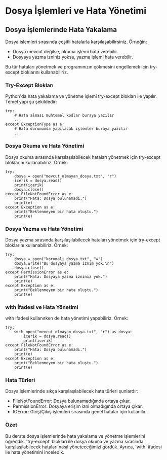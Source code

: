 # Dosya İşlemleri ve Hata Yönetimi
## Dosya İşlemlerinde Hata Yakalama
Dosya işlemleri sırasında çeşitli hatalarla karşılaşabilirsiniz. Örneğin:

* Dosya mevcut değilse, okuma işlemi hata verebilir.
* Dosyaya yazma izniniz yoksa, yazma işlemi hata verebilir.

Bu tür hataları yönetmek ve programınızın çökmesini engellemek için try-except bloklarını kullanabiliriz.

### Try-Except Blokları
Python'da hata yakalama ve yönetme işlemi try-except blokları ile yapılır. Temel yapı şu şekildedir:

````
try:
    # Hata alması muhtemel kodlar buraya yazılır
    ...
except ExceptionType as e:
    # Hata durumunda yapılacak işlemler buraya yazılır
    ...
````
### Dosya Okuma ve Hata Yönetimi
Dosya okuma sırasında karşılaşılabilecek hataları yönetmek için try-except bloklarını kullanabiliriz. Örnek:

````
try:
    dosya = open("mevcut_olmayan_dosya.txt", "r")
    icerik = dosya.read()
    print(icerik)
    dosya.close()
except FileNotFoundError as e:
    print("Hata: Dosya bulunamadı.")
    print(e)
except Exception as e:
    print("Beklenmeyen bir hata oluştu.")
    print(e)
````

### Dosya Yazma ve Hata Yönetimi
Dosya yazma sırasında karşılaşılabilecek hataları yönetmek için try-except bloklarını kullanabiliriz. Örnek:

````
try:
    dosya = open("korumali_dosya.txt", "w")
    dosya.write("Bu dosyaya yazma iznim yok.\n")
    dosya.close()
except PermissionError as e:
    print("Hata: Dosyaya yazma izniniz yok.")
    print(e)
except Exception as e:
    print("Beklenmeyen bir hata oluştu.")
    print(e)
````

### with İfadesi ve Hata Yönetimi
with ifadesi kullanırken de hata yönetimi yapabiliriz. Örnek:

````
try:
    with open("mevcut_olmayan_dosya.txt", "r") as dosya:
        icerik = dosya.read()
        print(icerik)
except FileNotFoundError as e:
    print("Hata: Dosya bulunamadı.")
    print(e)
except Exception as e:
    print("Beklenmeyen bir hata oluştu.")
    print(e)
````

### Hata Türleri
Dosya işlemlerinde sıkça karşılaşılabilecek hata türleri şunlardır:

* FileNotFoundError: Dosya bulunamadığında ortaya çıkar.
* PermissionError: Dosyaya erişim izni olmadığında ortaya çıkar.
* IOError: Giriş/Çıkış işlemleri sırasında genel hatalar için kullanılır.

### Özet
Bu derste dosya işlemlerinde hata yakalama ve yönetme işlemlerini öğrendik. 'try-except' blokları ile dosya okuma ve yazma sırasında karşılaşılabilecek hataları nasıl yöneteceğimizi gördük. Ayrıca, 'with' ifadesi ile hata yönetimini inceledik.

